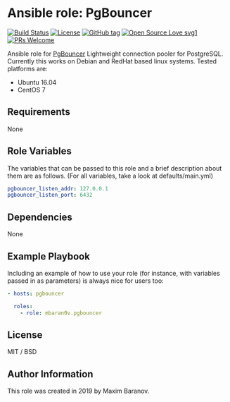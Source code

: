 # Ansible role: PgBouncer

[![Build Status](https://travis-ci.org/mbaran0v/ansible-role-pgbouncer.svg?branch=master)](https://travis-ci.org/mbaran0v/ansible-role-pgbouncer) [![License](https://img.shields.io/badge/license-MIT%20License-brightgreen.svg)](https://opensource.org/licenses/MIT) [![GitHub tag](https://img.shields.io/github/tag/mbaran0v/ansible-role-pgbouncer.svg)](https://github.com/mbaran0v/ansible-role-pgbouncer/tags/) [![Open Source Love svg1](https://badges.frapsoft.com/os/v1/open-source.svg?v=103)](https://github.com/ellerbrock/open-source-badges/) [![PRs Welcome](https://img.shields.io/badge/PRs-welcome-brightgreen.svg?style=flat-square)](http://makeapullrequest.com)

Ansible role for [PgBouncer](https://github.com/pgbouncer/pgbouncer) Lightweight connection pooler for PostgreSQL. Currently this works on Debian and RedHat based linux systems. Tested platforms are:

* Ubuntu 16.04
* CentOS 7

Requirements
------------

None

Role Variables
--------------

The variables that can be passed to this role and a brief description about them are as follows. (For all variables, take a look at defaults/main.yml)

```yaml
pgbouncer_listen_addr: 127.0.0.1
pgbouncer_listen_port: 6432
```

Dependencies
------------

None

Example Playbook
----------------

Including an example of how to use your role (for instance, with variables passed in as parameters) is always nice for users too:

```yaml
- hosts: pgbouncer

  roles:
    - role: mbaran0v.pgbouncer
```

License
-------

MIT / BSD

Author Information
------------------

This role was created in 2019 by Maxim Baranov.
